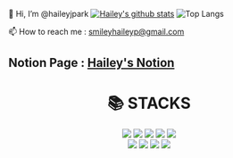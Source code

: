 👋 Hi, I’m @haileyjpark 
[![Hailey's github stats](https://github-readme-stats.vercel.app/api?username=haileyjpark&show_icons=true&theme=highcontrast)](https://github.com/haileyjpark/github-readme-stats) ![Top Langs](https://github-readme-stats.vercel.app/api/top-langs/?username=haileyjpark&layout=compact&theme=highcontrast)



📫 How to reach me : smileyhaileyp@gmail.com 



## Notion Page : [Hailey's Notion](https://chalk-princess-de0.notion.site/Hailey-Park-8d39cef5576545669477ed329b916f97)

    

<div align=center><h1>📚 STACKS</h1></div>

<div align=center> 
    <img src="https://img.shields.io/badge/python-3776AB?style=fflat&logo=python&logoColor=white"> 
    <img src="https://img.shields.io/badge/django-092E20?style=flat&logo=django&logoColor=white">
    <img src="https://img.shields.io/badge/mysql-4479A1?style=flat&logo=mysql&logoColor=white"> 
  <img src="https://img.shields.io/badge/amazonaws-232F3E?style=flat&logo=amazonaws&logoColor=white"> 
  <img src="https://img.shields.io/badge/Docker-2496ED?style=flat&logo=Docker&logoColor=white"/> 
  </br>
  
  <img src="https://img.shields.io/badge/html5-E34F26?style=flat&logo=html5&logoColor=white"> 
  <img src="https://img.shields.io/badge/css-1572B6?style=flat&logo=css3&logoColor=white">
  <img src="https://img.shields.io/badge/github-181717?style=flat&logo=github&logoColor=white">
  <img src="https://img.shields.io/badge/git-F05032?style=flat&logo=git&logoColor=white">

<!---
haileyjpark/haileyjpark is a ✨ special ✨ repository because its `README.md` (this file) appears on your GitHub profile.
You can click the Preview link to take a look at your changes.
--->
